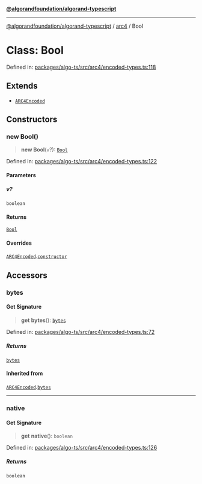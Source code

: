 [**@algorandfoundation/algorand-typescript**](../../../README.md)

***

[@algorandfoundation/algorand-typescript](../../../README.md) / [arc4](../README.md) / Bool

# Class: Bool

Defined in: [packages/algo-ts/src/arc4/encoded-types.ts:118](https://github.com/algorandfoundation/puya-ts/blob/89ee9cf9a58d93e3ffbb727cfadf537835799a71/packages/algo-ts/src/arc4/encoded-types.ts#L118)

## Extends

- [`ARC4Encoded`](ARC4Encoded.md)

## Constructors

### new Bool()

> **new Bool**(`v`?): [`Bool`](Bool.md)

Defined in: [packages/algo-ts/src/arc4/encoded-types.ts:122](https://github.com/algorandfoundation/puya-ts/blob/89ee9cf9a58d93e3ffbb727cfadf537835799a71/packages/algo-ts/src/arc4/encoded-types.ts#L122)

#### Parameters

##### v?

`boolean`

#### Returns

[`Bool`](Bool.md)

#### Overrides

[`ARC4Encoded`](ARC4Encoded.md).[`constructor`](ARC4Encoded.md#constructors)

## Accessors

### bytes

#### Get Signature

> **get** **bytes**(): [`bytes`](../../../type-aliases/bytes.md)

Defined in: [packages/algo-ts/src/arc4/encoded-types.ts:72](https://github.com/algorandfoundation/puya-ts/blob/89ee9cf9a58d93e3ffbb727cfadf537835799a71/packages/algo-ts/src/arc4/encoded-types.ts#L72)

##### Returns

[`bytes`](../../../type-aliases/bytes.md)

#### Inherited from

[`ARC4Encoded`](ARC4Encoded.md).[`bytes`](ARC4Encoded.md#bytes)

***

### native

#### Get Signature

> **get** **native**(): `boolean`

Defined in: [packages/algo-ts/src/arc4/encoded-types.ts:126](https://github.com/algorandfoundation/puya-ts/blob/89ee9cf9a58d93e3ffbb727cfadf537835799a71/packages/algo-ts/src/arc4/encoded-types.ts#L126)

##### Returns

`boolean`
